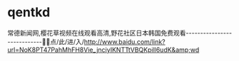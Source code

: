 # qentkd
常德新闻网,樱花草视频在线观看高清,野花社区日本韩国免费观看----------------------------🌴🌴点/此/进/入/http://www.baidu.com/link?url=NoK8PT47PahMhFH8Vie_jnciyIKNTTtVBQKpill6udK&amp;wd
